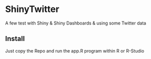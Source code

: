 # ShinyTwitter
A few test with Shiny &amp; Shiny Dashboards &amp; using some Twitter data

## Install
Just copy the Repo and run the app.R program within R or R-Studio

